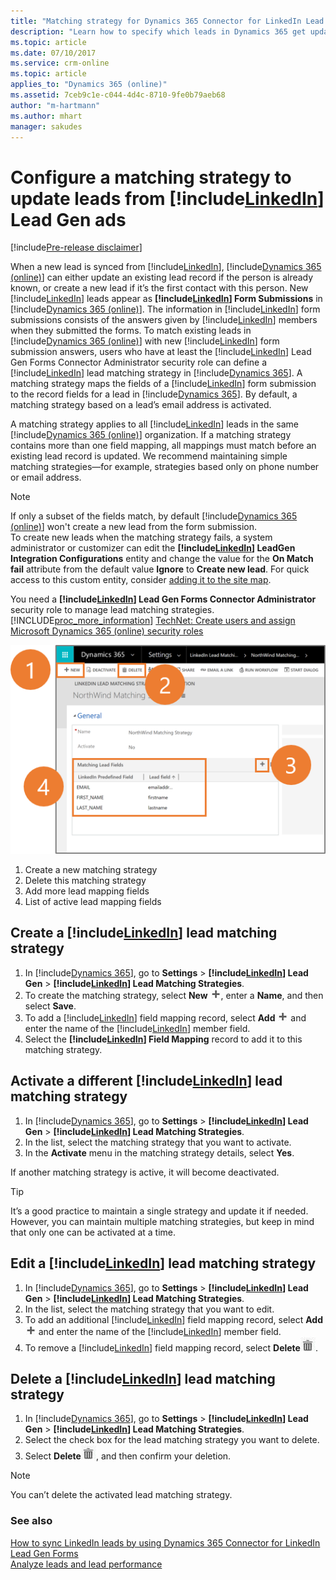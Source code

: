 ```yaml
---
title: "Matching strategy for Dynamics 365 Connector for LinkedIn Lead Gen Forms | Microsoft Docs"
description: "Learn how to specify which leads in Dynamics 365 get updated by configuring the matching strategy for newly synced LinkedIn leads."
ms.topic: article
ms.date: 07/10/2017
ms.service: crm-online
ms.topic: article
applies_to: "Dynamics 365 (online)"
ms.assetid: 7ceb9c1e-c044-4d4c-8710-9fe0b79aeb68
author: "m-hartmann"
ms.author: mhart
manager: sakudes
---
```

# Configure a matching strategy to update leads from [!include[LinkedIn](includes/tn-linkedin.md)] Lead Gen ads

[!include[Pre-release disclaimer](includes/cc-beta-prerelease-disclaimer.md)]

When a new lead is synced from [!include[LinkedIn](includes/tn-linkedin.md)], [!include[Dynamics 365 (online)](includes/pn-dyn-365-online.md)] can either update an existing lead record if the person is already known, or create a new lead if it’s the first contact with this person. New [!include[LinkedIn](includes/tn-linkedin.md)] leads appear as **[!include[LinkedIn](includes/tn-linkedin.md)] Form Submissions** in [!include[Dynamics 365 (online)](includes/pn-dyn-365-online.md)]. The information in [!include[LinkedIn](includes/tn-linkedin.md)] form submissions consists of the answers given by [!include[LinkedIn](includes/tn-linkedin.md)] members when they submitted the forms. To match existing leads in [!include[Dynamics 365 (online)](includes/pn-dyn-365-online.md)] with new [!include[LinkedIn](includes/tn-linkedin.md)] form submission answers, users who have at least the [!include[LinkedIn](includes/tn-linkedin.md)] Lead Gen Forms Connector Administrator security role can define a [!include[LinkedIn](includes/tn-linkedin.md)] lead matching strategy in [!include[Dynamics 365](includes/pn-dynamics-crm.md)]. A matching strategy maps the fields of a [!include[LinkedIn](includes/tn-linkedin.md)] form submission to the record fields for a lead in [!include[Dynamics 365](includes/pn-dynamics-crm.md)]. By default, a matching strategy based on a lead’s email address is activated.

A matching strategy applies to all [!include[LinkedIn](includes/tn-linkedin.md)] leads in the same [!include[Dynamics 365 (online)](includes/pn-dyn-365-online.md)] organization. If a matching strategy contains more than one field mapping, all mappings must match before an existing lead record is updated. We recommend maintaining simple matching strategies&mdash;for example, strategies based only on phone number or email address.

> [!NOTE]
> If only a subset of the fields match, by default [!include[Dynamics 365 (online)](includes/pn-dyn-365-online.md)] won't create a new lead from the form submission.  
> To create new leads when the matching strategy fails, a system administrator or customizer can edit the **[!include[LinkedIn](includes/tn-linkedin.md)] LeadGen Integration Configurations** entity and change the value for the **On Match fail** attribute from the default value **Ignore** to **Create new lead**. 
> For quick access to this custom entity, consider [adding it to the site map](https://go.microsoft.com/fwlink/p/?linkid=850397).

You need a **[!include[LinkedIn](includes/tn-linkedin.md)] Lead Gen Forms Connector Administrator** security role to manage lead matching strategies.  
[!INCLUDE[proc_more_information](includes/proc-more-information.md)] [TechNet: Create users and assign Microsoft Dynamics 365 (online) security roles](https://technet.microsoft.com/library/jj191623.aspx)

![Manage lead matching strategies](media/Manage-lead-matching-strategies.png "Manage lead matching strategies")

1. Create a new matching strategy
2. Delete this matching strategy
3. Add more lead mapping fields
4. List of active lead mapping fields


## Create a [!include[LinkedIn](includes/tn-linkedin.md)] lead matching strategy

1. In [!include[Dynamics 365](includes/pn-dynamics-crm.md)], go to **Settings** > **[!include[LinkedIn](includes/tn-linkedin.md)] Lead Gen** > **[!include[LinkedIn](includes/tn-linkedin.md)] Lead Matching Strategies**.
2. To create the matching strategy, select **New** ![New](media/Add-icon.png "New"), enter a **Name**, and then select **Save**.
3. To add a [!include[LinkedIn](includes/tn-linkedin.md)] field mapping record, select **Add** ![Add](media/Add-icon.png "Add") and enter the name of the [!include[LinkedIn](includes/tn-linkedin.md)] member field.
4. Select the **[!include[LinkedIn](includes/tn-linkedin.md)] Field Mapping** record to add it to this matching strategy.

## Activate a different [!include[LinkedIn](includes/tn-linkedin.md)] lead matching strategy

1. In [!include[Dynamics 365](includes/pn-dynamics-crm.md)], go to **Settings** > **[!include[LinkedIn](includes/tn-linkedin.md)] Lead Gen** > **[!include[LinkedIn](includes/tn-linkedin.md)] Lead Matching Strategies**.
2. In the list, select the matching strategy that you want to activate.
3. In the **Activate** menu in the matching strategy details, select **Yes**.

If another matching strategy is active, it will become deactivated.

> [!TIP]
> It’s a good practice to maintain a single strategy and update it if needed. However, you can maintain multiple matching strategies, but keep in mind that only one can be activated at a time.

## Edit a [!include[LinkedIn](includes/tn-linkedin.md)] lead matching strategy

1. In [!include[Dynamics 365](includes/pn-dynamics-crm.md)], go to **Settings** > **[!include[LinkedIn](includes/tn-linkedin.md)] Lead Gen** > **[!include[LinkedIn](includes/tn-linkedin.md)] Lead Matching Strategies**.
2. In the list, select the matching strategy that you want to edit.
3. To add an additional [!include[LinkedIn](includes/tn-linkedin.md)] field mapping record, select **Add** ![Add](media/Add-icon.png "Add") and enter the name of the [!include[LinkedIn](includes/tn-linkedin.md)] member field.
4. To remove a [!include[LinkedIn](includes/tn-linkedin.md)] field mapping record, select **Delete**![Delete](media/Delete-icon.png "Delete").

## Delete a [!include[LinkedIn](includes/tn-linkedin.md)] lead matching strategy

1. In [!include[Dynamics 365](includes/pn-dynamics-crm.md)], go to **Settings** > **[!include[LinkedIn](includes/tn-linkedin.md)] Lead Gen** > **[!include[LinkedIn](includes/tn-linkedin.md)] Lead Matching Strategies**.
2. Select the check box for the lead matching strategy you want to delete.
3. Select **Delete**![Delete](media/Delete-icon.png "Delete"), and then confirm your deletion.

> [!NOTE]
> You can’t delete the activated lead matching strategy.

### See also

[How to sync LinkedIn leads by using Dynamics 365 Connector for LinkedIn Lead Gen Forms](sync-linkedin-leads.md)  
[Analyze leads and lead performance](review-leads.md)
